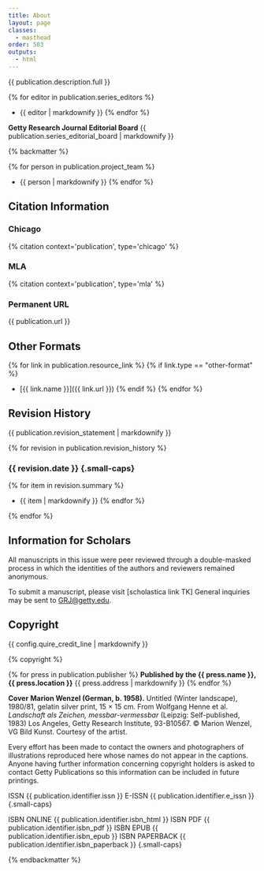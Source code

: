 ```yaml
---
title: About
layout: page
classes:
  - masthead
order: 503
outputs:
  - html
---
```


{{ publication.description.full }}

<div class="masthead_info remove-paragraph-indent">

{% for editor in publication.series_editors %}
- {{ editor | markdownify }}
{% endfor %}

**Getty Research Journal Editorial Board**
{{ publication.series_editorial_board | markdownify }}


</div>

{% backmatter %}

{% for person in publication.project_team %}
- {{ person | markdownify }}
{% endfor %}

<div class="citation-info">

## Citation Information

### Chicago

{% citation context='publication', type='chicago' %}

### MLA

{% citation context='publication', type='mla' %}

### Permanent URL

{{ publication.url }}

</div>
<div class="other-formats">

## Other Formats

{% for link in publication.resource_link %}
{% if link.type == "other-format" %}
- [{{ link.name }}]({{ link.url }})
{% endif %}
{% endfor %}

</div>
<div class="revision-history">

## Revision History

{{ publication.revision_statement | markdownify }}

{% for revision in publication.revision_history %}

### {{ revision.date }} {.small-caps}

{% for item in revision.summary %}
- {{ item | markdownify }}
{% endfor %}

{% endfor %}

</div>
<div class="scolars-info">

## Information for Scholars

All manuscripts in this issue were peer reviewed through a double-masked process in which the identities of the authors and reviewers remained anonymous.

To submit a manuscript, please visit
[scholastica link TK] 
General inquiries may be sent to 
GRJ@getty.edu.

</div>
<div class="copyright">

## Copyright

{{ config.quire_credit_line | markdownify }}

{% copyright %}

</div>
<div class="publisher">

{% for press in publication.publisher %}
**Published by the {{ press.name }}, {{ press.location }}**
{{ press.address | markdownify }}
{% endfor %}

</div>
<div class="cover-image-credits">

**Cover**
**Marion Wenzel (German, b. 1958).** Untitled (Winter landscape), 1980/81, gelatin silver print, 15 × 15 cm. From Wolfgang Henne et al. *Landschaft als Zeichen, messbar-vermessbar* (Leipzig: Self-published, 1983) Los Angeles, Getty Research Institute, 93-B10567. © Marion Wenzel, VG Bild Kunst. Courtesy of the artist.

Every effort has been made to contact the owners and photographers of illustrations reproduced here whose names do not appear in the captions. Anyone having further information concerning copyright holders is asked to contact Getty Publications so this information can be included in future printings.

</div>
<div class="identifiers">

ISSN {{ publication.identifier.issn }}
E-ISSN {{ publication.identifier.e_issn }} {.small-caps}

ISBN ONLINE {{ publication.identifier.isbn_html }}
ISBN PDF {{ publication.identifier.isbn_pdf }}
ISBN EPUB {{ publication.identifier.isbn_epub }}
ISBN PAPERBACK {{ publication.identifier.isbn_paperback }} {.small-caps}

</div>

{% endbackmatter %}
